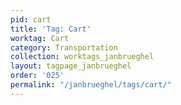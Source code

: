 ```yaml
---
pid: cart
title: 'Tag: Cart'
worktag: Cart
category: Transportation
collection: worktags_janbrueghel
layout: tagpage_janbrueghel
order: '025'
permalink: "/janbrueghel/tags/cart/"
---
```

